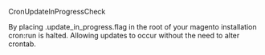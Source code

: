 CronUpdateInProgressCheck

By placing .update_in_progress.flag in the root of your magento installation cron:run is halted.
Allowing updates to occur without the need to alter crontab.

